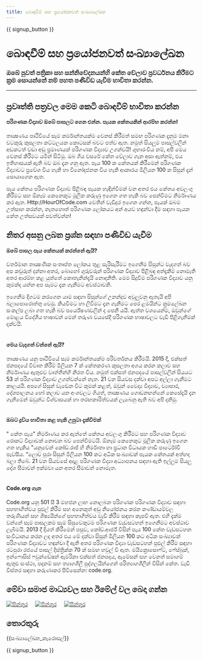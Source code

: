 ```yaml
---
title: බොඳවීම් සහ ප්‍රයෝජනවත් සංඛ්‍යාලේඛන
---
```


<a id="blurb"></a>

{{ signup_button }}

# බොඳවීම් සහ ප්‍රයෝජනවත් සංඛ්‍යාලේඛන

### ඔබේ පුවත් පත්‍රිකා සහ සන්නිවේදනයන්හි කේත වේලාව ප්‍රවර්ධනය කිරීමට ක්‍රම සොයන්නේ නම් පහත පණිවිඩ යැවීම භාවිතා කරන්න.

* * *

## ප්‍රවෘත්ති පත්‍රවල මෙම කෙටි බොඳවීම් භාවිතා කරන්න

#### පරිගණක විද්‍යාව ඔබේ පාසලට ගෙන එන්න. පැයක කේතයකින් ආරම්භ කරන්න!

තාක්‍ෂණය පෘථිවියේ සෑම කර්මාන්තයක්ම වෙනස් කිරීමත් සමඟ පරිගණක දැනුම මනා වටකුරු කුසලතා කට්ටලයක කොටසක් බවට පත්ව ඇත. නමුත් සියලුම පාසල්වලින් අඩකටත් වඩා අඩු ප්‍රමාණයක් පරිගණක විද්‍යාව උගන්වයි! ශුභාරංචිය නම්, අපි මෙය වෙනස් කිරීමට යමින් සිටිමු. ඔබ ගිය වසරේ කේත වේලාව ගැන අසා ඇත්නම්, එය ඉතිහාසයක් ඇති බව ඔබ දැන ගනු ඇත. පැය 100 ක කේතයක් කිරීමෙන් පරිගණක විද්‍යාවට ප්‍රවේශ විය හැකි හා විනෝදජනක විය හැකි ආකාරය මිලියන 100 ක සිසුන් දැන් සොයාගෙන ඇත.

පැය කේතය පරිගණක විද්‍යාව පිළිබඳ පැයක හැඳින්වීමක් වන අතර එය කේතය අවලංගු කිරීමට සහ ඕනෑම කෙනෙකුට මූලික කරුණු ඉගෙන ගත හැකි බව පෙන්වීමට නිර්මාණය කර ඇත. Http://HourOfCode.com වෙතින් වැඩිදුර ඉගෙන ගන්න, පැයක් ඔබම උත්සාහ කරන්න, නැතහොත් පරිගණක ලෝකයට අන් අයව හඳුන්වා දීම සඳහා පැයක කේත උත්සවයක් පවත්වන්න!

## නිතර අසනු ලබන ප්‍රශ්න සඳහා පණිවිඩ යැවීම

#### ඔබේ පාසල පැය කේතයක් කරන්නේ ඇයි?

වර්තමාන තාක්‍ෂණික සංතෘප්ත ලෝකය තුළ සැරිසැරීමට ඉගෙනීම සිසුන්ට වැදගත් බව අප කවුරුත් දන්නා අතර, බොහෝ ගුරුවරුන් පරිගණක විද්‍යාව පිළිබඳ අත්දැකීම් නොමැති අතර ආරම්භ කළ යුත්තේ කොතැනින්දැයි නොදනිති. මෙම සිදුවීම පරිගණක විද්‍යාව යනු කුමක්ද යන්න අප සැමට දැක ගැනීමට අවස්ථාවකි.

ඉගෙනීම දිගටම කරගෙන යාම සඳහා සිසුන්ගේ උනන්දුව අවුලුවනු ඇතැයි අපි බලාපොරොත්තු වෙමු. කියවීමට හා ලිවීමට දැන ගැනීමට පෙර ළමයින්ට ක්‍රමලේඛන සංකල්ප ලබා ගත හැකි බව පර්යේෂණවලින් ද පෙනී යයි. ඇත්ත වශයෙන්ම, ඔවුන්ගේ මොළය විදේශීය භාෂාවන් මෙන් තරුණ වයසේදී පරිගණක භාෂාවලට වැඩි පිළිගැනීමක් දක්වයි. <br /> <br />

#### මෙය වැදගත් වන්නේ ඇයි? 

තාක්‍ෂණය යනු පෘථිවියේ සෑම කර්මාන්තයක්ම පරිවර්තනය කිරීමයි. 2015 දී, එක්සත් ජනපදයේ විවෘත කිරීම් මිලියන 7 ක් කේතකරණ කුසලතා අගය කරන කලාව සහ නිර්මාණය ඇතුළුව වෘත්තීන්හි නිරත විය. නමුත් එක්සත් ජනපදයේ පාසල්වලින් සියයට 53 ක් පරිගණක විද්‍යාව උගන්වන්නේ නැත. 21 වන සියවස දක්වා අපට අල්ලා ගැනීමට කාලයයි. අපගේ සිසුන් වැඩෙන විට කුමක් කළත්, ඔවුන් වෛද්‍ය විද්‍යාව, ව්‍යාපාර, දේශපාලනය හෝ කලාව යන අංශවලට ගියත්, තාක්‍ෂණය ගොඩනඟන්නේ කෙසේදැයි දැන ගැනීමෙන් ඔවුන්ට විශ්වාසයක් හා තරඟකාරිත්වයක් ලැබෙනු ඇති බව අපි දනිමු. <br /> <br />

#### ඔබට ද්‍රව්ය භාවිතා කළ හැකි උපුටා දැක්වීමක්

" කේත පැය" නිර්මාණය කර ඇත්තේ කේතය අවලංගු කිරීමට සහ පරිගණක විද්‍යාව රොකට් විද්‍යාවක් නොවන බව පෙන්වීමටයි. ඕනෑම කෙනෙකුට මූලික කරුණු ඉගෙන ගත හැකිය "යනුවෙන් කෝඩ්.රාජ් හි නිර්මාතෘ හා ප්‍රධාන විධායක හාඩි පාර්ටෝවි පැවසීය. “ලොව පුරා සිසුන් මිලියන 100 කට අධික සංඛ්‍යාවක් පැයක කේතයක් අත්හදා බලා තිබේ. 21 වන සියවසේ අදාළ පරිගණක විද්‍යා අධ්‍යාපනය සඳහා ඇති ඉල්ලුම සියලු දේශ සීමාවන් ඉක්මවා යන අතර සීමාවන් නොමැත. <br /> <br />

#### Code.org ගැන

Code.org යනු 501 සී 3 මහජන ලාභ නොලබන පරිගණක පරිගණක විද්‍යාව සඳහා සහභාගීත්වය පුළුල් කිරීම සහ අනෙකුත් අඩු නියෝජනය කරන කණ්ඩායම්වල තරුණියන් සහ ශිෂ්‍යයින්ගේ සහභාගීත්වය වැඩි කිරීම සඳහා කැපවී ඇත. එහි දැක්ම වන්නේ සෑම පාසලකම සෑම සිසුවෙකුටම පරිගණක වැඩසටහන් ඉගෙනීමට අවස්ථාව ලැබීමයි. 2013 දී දියත් කිරීමෙන් පසුව, කෝඩ්.ආර්ජ් විසින් පැය 100 කේත වැඩසටහන සංවිධානය කරන ලද අතර එය මේ දක්වා සිසුන් මිලියන 100 කට අධික සංඛ්‍යාවක් පරිගණක විද්‍යාවට හඳුන්වා දී ඇති අතර පරිගණක විද්‍යා වැඩසටහන් පුළුල් කිරීම සඳහා රටපුරා රජයේ පාසල් දිස්ත්‍රික්ක 70 ක් සමඟ හවුල් වී ඇත. මයික්‍රොසොෆ්ට්, ෆේස්බුක්, ඉන්ෆොසිස් ෆවුන්ඩේෂන් ඇමරිකා එක්සත් ජනපදය, ඇමේසන් සහ වෙනත් සමාගම් ඇතුළු සංස්ථා, පදනම් සහ ත්‍යාගශීලී පුද්ගලයින්ගෙන් පරිත්‍යාගශීලීන් විසින් කේත. වැඩි විස්තර සඳහා කරුණාකර පිවිසෙන්න: code.org.

## මේවා සමාජ මාධ්‍යවල සහ ඊමේල් වල බෙදා ගන්න

[![පින්තූර](/images/social-media/fit-250/social-1.png)](/images/social-media/social-1.png)&nbsp;&nbsp;&nbsp;&nbsp; [![පින්තූර](/images/social-media/fit-250/social-2.png)](/images/social-media/social-2.png)&nbsp;&nbsp;&nbsp;&nbsp; [![පින්තූර](/images/social-media/fit-250/social-3.png)](/images/social-media/social-3.png)&nbsp;&nbsp;&nbsp;&nbsp;

<a id="infographics"></a>

## තොරතුරු 

{{සංඛ්‍යාලේඛන_කැරොසල්}}

{{ signup_button }}